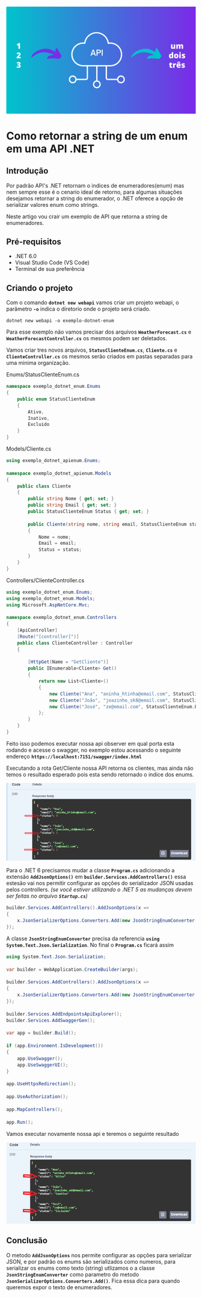 ![banner](Img/banner.png)
# Como retornar a string de um enum em uma API .NET 

## Introdução
Por padrão API's .NET retornam o indices de enumeradores(enum) mas nem sempre esse é o cenario ideal de retorno, para algumas situações desejamos retornar a string do enumerador, o .NET oferece a opção de serializar valores enum como strings.

Neste artigo vou crair um exemplo de API que retorna a string de enumeradores.

## Pré-requisitos

+ .NET 6.0
+ Visual Studio Code (VS Code)
+ Terminal de sua preferência

## Criando o projeto
Com o comando **`dotnet new webapi`** vamos criar um projeto webapi, o parâmetro **`-o`** indica o diretorio onde o projeto será criado.

    dotnet new webapi -o exemplo-dotnet-enum

Para esse exemplo não vamos precisar dos arquivos **`WeatherForecast.cs`** e **`WeatherForecastController.cs`** os mesmos podem ser deletados.

Vamos criar tres novos arquivos, **`StatusClienteEnum.cs`**, **`Cliente.cs`** e **`ClienteController.cs`** os mesmos serão criados em pastas separadas para uma minima organização.

Enums/StatusClienteEnum.cs

```cs
namespace exemplo_dotnet_enum.Enums
{
    public enum StatusClienteEnum
    {
        Ativo,
        Inativo,
        Excluido
    }
}
```

Models/Cliente.cs
```cs
using exemplo_dotnet_apienum.Enums;

namespace exemplo_dotnet_apienum.Models
{
    public class Cliente
    {
        public string Nome { get; set; }
        public string Email { get; set; }
        public StatusClienteEnum Status { get; set; }
        
        public Cliente(string nome, string email, StatusClienteEnum status)
        {
            Nome = nome;
            Email = email;
            Status = status;
        }
    }
}
```

Controllers/ClienteController.cs
```cs
using exemplo_dotnet_enum.Enums;
using exemplo_dotnet_enum.Models;
using Microsoft.AspNetCore.Mvc;

namespace exemplo_dotnet_enum.Controllers
{
    [ApiController]
    [Route("[controller]")]
    public class ClienteController : Controller
    {

        [HttpGet(Name = "GetCliente")]
        public IEnumerable<Cliente> Get()
        {
            return new List<Cliente>()
            {
                new Cliente("Ana", "aninha_htinha@email.com", StatusClienteEnum.Ativo),
                new Cliente("João", "joazinho_sk8@email.com", StatusClienteEnum.Inativo),
                new Cliente("José", "ze@email.com", StatusClienteEnum.Excluido),
            };
        }
    }
}
```

Feito isso podemos executar nossa api observer em qual porta esta rodando e acesse o swagger, no exemplo estou acessando o seguinte endereço **``https://localhost:7151/swagger/index.html ``**

Executando a rota Get/Cliente nossa API retorna os clientes, mas ainda não temos o resultado esperado pois esta sendo retornado o indice dos enums.

![img-1](Img/img-1.png)

Para o .NET 6 precisamos mudar a classe **``Program.cs``** adicionando a extensão **``AddJsonOptions()``** em **``builder.Services.AddControllers()``** essa estesão vai nos permitir configurar as opções do serializador JSON usadas pelos controllers.
*(se você estiver utilizando o .NET 5 as mudanças devem ser feitas no arquivo **``Startup.cs``**)*

```cs
builder.Services.AddControllers().AddJsonOptions(x =>
{
    x.JsonSerializerOptions.Converters.Add(new JsonStringEnumConverter());
});
```
A classe **``JsonStringEnumConverter``** precisa da referencia **``using System.Text.Json.Serialization``**. No final o **``Program.cs``** ficará assim

```cs
using System.Text.Json.Serialization;

var builder = WebApplication.CreateBuilder(args);

builder.Services.AddControllers().AddJsonOptions(x =>
{
    x.JsonSerializerOptions.Converters.Add(new JsonStringEnumConverter());
});

builder.Services.AddEndpointsApiExplorer();
builder.Services.AddSwaggerGen();

var app = builder.Build();

if (app.Environment.IsDevelopment())
{
    app.UseSwagger();
    app.UseSwaggerUI();
}

app.UseHttpsRedirection();

app.UseAuthorization();

app.MapControllers();

app.Run();
```

Vamos executar novamente nossa api e teremos o seguinte resultado

![img-2](Img/img-2.png)


## Conclusão
O metodo **``AddJsonOptions``** nos permite configurar as opções para serializar JSON, e por padrão os enums são serializados como numeros, para serializar os enums como texto (string) utlizamos o a classe **``JsonStringEnumConverter``** como parametro do metodo **``JsonSerializerOptions.Converters.Add()``**. Fica essa dica para quando queremos expor o texto de enumeradores.  

